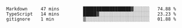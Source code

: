 <!--START_SECTION:waka-->

```text
Markdown     47 mins         ██████████████████▓░░░░░░   74.88 %
TypeScript   14 mins         █████▓░░░░░░░░░░░░░░░░░░░   23.23 %
gitignore    1 min           ▒░░░░░░░░░░░░░░░░░░░░░░░░   01.88 %
```

<!--END_SECTION:waka-->
